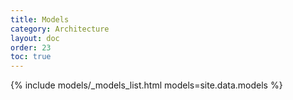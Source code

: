 ```yaml
---
title: Models
category: Architecture
layout: doc
order: 23
toc: true
---
```



{% include models/_models_list.html models=site.data.models %}
